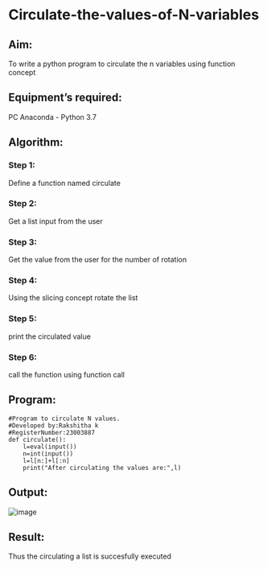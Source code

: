 # Circulate-the-values-of-N-variables
## Aim:
To write a python program to circulate the n variables using function concept
## Equipment’s required:
PC
Anaconda - Python 3.7
## Algorithm: 
### Step 1: 
Define a function named circulate
### Step 2: 
Get a list input from the user
### Step 3: 
Get the value from the user for the number of rotation
### Step 4: 
Using the slicing concept rotate the list

### Step 5: 
print the circulated value
### Step 6: 
call the function using function call
## Program:
~~~
#Program to circulate N values.
#Developed by:Rakshitha k 
#RegisterNumber:23003887
def circulate():
    l=eval(input())
    n=int(input())
    l=l[n:]+l[:n]
    print("After circulating the values are:",l)
~~~
## Output:
![image](https://github.com/RakshithaK11/Circulate-the-values-of-N-variables/assets/139336455/5f987ef5-4e2d-467d-9a91-e1dec7f20424)

## Result:
Thus the circulating a list is succesfully executed
